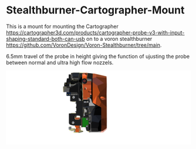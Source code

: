
# Stealthburner-Cartographer-Mount

This is a mount for mounting the Cartographer https://cartographer3d.com/products/cartographer-probe-v3-with-input-shaping-standard-both-can-usb on to a voron stealthburner https://github.com/VoronDesign/Voron-Stealthburner/tree/main.

6.5mm travel of the probe in height giving the function of ujusting the probe between normal and ultra high flow nozzels.

![By Marcel Hofstra](https://github.com/izanamisu/Stealthburner-Cartographer-Mount/blob/main/down.png)
